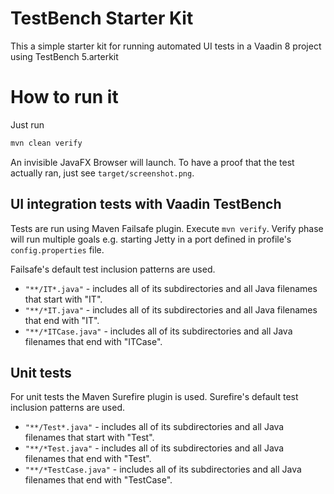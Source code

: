# TestBench Starter Kit

This a simple starter kit for running automated UI tests in a Vaadin 8 project using TestBench 5.arterkit

# How to run it

Just run
```bash
mvn clean verify
```
An invisible JavaFX Browser will launch. To have a proof that the test actually ran, just see `target/screenshot.png`.

## UI integration tests with Vaadin TestBench
Tests are run using Maven Failsafe plugin. Execute `mvn verify`. Verify phase will run multiple goals e.g. starting Jetty in a port defined in profile's `config.properties` file.

Failsafe's default test inclusion patterns are used.
* `"**/IT*.java"` - includes all of its subdirectories and all Java filenames that start with "IT".
* `"**/*IT.java"` - includes all of its subdirectories and all Java filenames that end with "IT".
* `"**/*ITCase.java"` - includes all of its subdirectories and all Java filenames that end with "ITCase".

## Unit tests
For unit tests the Maven Surefire plugin is used. Surefire's default test inclusion patterns are used.
* `"**/Test*.java"` - includes all of its subdirectories and all Java filenames that start with "Test".
* `"**/*Test.java"` - includes all of its subdirectories and all Java filenames that end with "Test".
* `"**/*TestCase.java"` - includes all of its subdirectories and all Java filenames that end with "TestCase".
